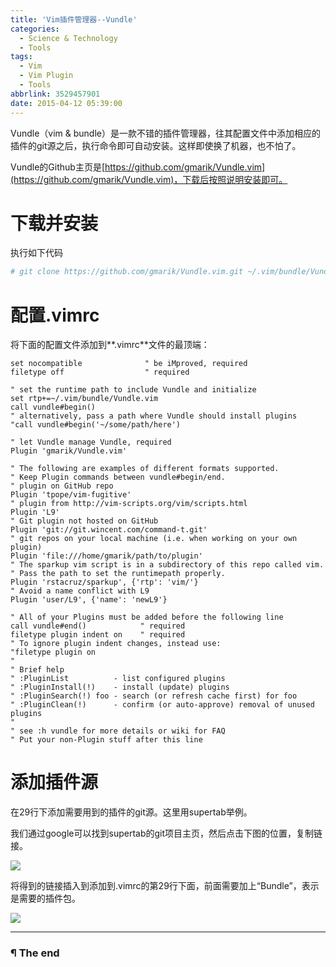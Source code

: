 ```yaml
---
title: 'Vim插件管理器--Vundle'
categories:
  - Science & Technology
  - Tools
tags:
  - Vim
  - Vim Plugin
  - Tools
abbrlink: 3529457901
date: 2015-04-12 05:39:00
---
```


Vundle（vim & bundle）是一款不错的插件管理器，往其配置文件中添加相应的插件的git源之后，执行命令即可自动安装。这样即使换了机器，也不怕了。

Vundle的Github主页是[https://github.com/gmarik/Vundle.vim](https://github.com/gmarik/Vundle.vim)，下载后按照说明安装即可。

<!-- more -->

# 下载并安装

执行如下代码

```bash
# git clone https://github.com/gmarik/Vundle.vim.git ~/.vim/bundle/Vundle.vim
```

# 配置.vimrc

将下面的配置文件添加到**.vimrc**文件的最顶端：

```vim
set nocompatible              " be iMproved, required
filetype off                  " required
 
" set the runtime path to include Vundle and initialize
set rtp+=~/.vim/bundle/Vundle.vim
call vundle#begin()
" alternatively, pass a path where Vundle should install plugins
"call vundle#begin('~/some/path/here')
 
" let Vundle manage Vundle, required
Plugin 'gmarik/Vundle.vim'
 
" The following are examples of different formats supported.
" Keep Plugin commands between vundle#begin/end.
" plugin on GitHub repo
Plugin 'tpope/vim-fugitive'
" plugin from http://vim-scripts.org/vim/scripts.html
Plugin 'L9'
" Git plugin not hosted on GitHub
Plugin 'git://git.wincent.com/command-t.git'
" git repos on your local machine (i.e. when working on your own plugin)
Plugin 'file:///home/gmarik/path/to/plugin'
" The sparkup vim script is in a subdirectory of this repo called vim.
" Pass the path to set the runtimepath properly.
Plugin 'rstacruz/sparkup', {'rtp': 'vim/'}
" Avoid a name conflict with L9
Plugin 'user/L9', {'name': 'newL9'}
 
" All of your Plugins must be added before the following line
call vundle#end()            " required
filetype plugin indent on    " required
" To ignore plugin indent changes, instead use:
"filetype plugin on
"
" Brief help
" :PluginList          - list configured plugins
" :PluginInstall(!)    - install (update) plugins
" :PluginSearch(!) foo - search (or refresh cache first) for foo
" :PluginClean(!)      - confirm (or auto-approve) removal of unused plugins
"
" see :h vundle for more details or wiki for FAQ
" Put your non-Plugin stuff after this line
```

# 添加插件源
在29行下添加需要用到的插件的git源。这里用supertab举例。

我们通过google可以找到supertab的git项目主页，然后点击下图的位置，复制链接。

![](http://oyui6c341.bkt.clouddn.com/images/2015/vim插件管理器_vundle/01.jpg)

将得到的链接插入到添加到.vimrc的第29行下面，前面需要加上“Bundle”，表示是需要的插件包。

![](http://oyui6c341.bkt.clouddn.com/images/2015/vim插件管理器_vundle/02.jpg)

---

### ¶ The end

